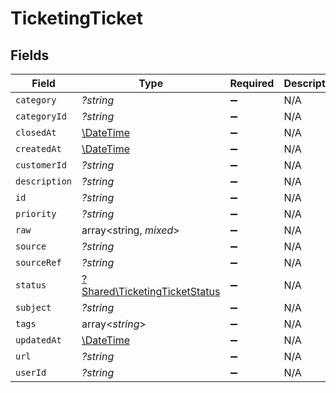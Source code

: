 # TicketingTicket


## Fields

| Field                                                                         | Type                                                                          | Required                                                                      | Description                                                                   |
| ----------------------------------------------------------------------------- | ----------------------------------------------------------------------------- | ----------------------------------------------------------------------------- | ----------------------------------------------------------------------------- |
| `category`                                                                    | *?string*                                                                     | :heavy_minus_sign:                                                            | N/A                                                                           |
| `categoryId`                                                                  | *?string*                                                                     | :heavy_minus_sign:                                                            | N/A                                                                           |
| `closedAt`                                                                    | [\DateTime](https://www.php.net/manual/en/class.datetime.php)                 | :heavy_minus_sign:                                                            | N/A                                                                           |
| `createdAt`                                                                   | [\DateTime](https://www.php.net/manual/en/class.datetime.php)                 | :heavy_minus_sign:                                                            | N/A                                                                           |
| `customerId`                                                                  | *?string*                                                                     | :heavy_minus_sign:                                                            | N/A                                                                           |
| `description`                                                                 | *?string*                                                                     | :heavy_minus_sign:                                                            | N/A                                                                           |
| `id`                                                                          | *?string*                                                                     | :heavy_minus_sign:                                                            | N/A                                                                           |
| `priority`                                                                    | *?string*                                                                     | :heavy_minus_sign:                                                            | N/A                                                                           |
| `raw`                                                                         | array<string, *mixed*>                                                        | :heavy_minus_sign:                                                            | N/A                                                                           |
| `source`                                                                      | *?string*                                                                     | :heavy_minus_sign:                                                            | N/A                                                                           |
| `sourceRef`                                                                   | *?string*                                                                     | :heavy_minus_sign:                                                            | N/A                                                                           |
| `status`                                                                      | [?Shared\TicketingTicketStatus](../../Models/Shared/TicketingTicketStatus.md) | :heavy_minus_sign:                                                            | N/A                                                                           |
| `subject`                                                                     | *?string*                                                                     | :heavy_minus_sign:                                                            | N/A                                                                           |
| `tags`                                                                        | array<*string*>                                                               | :heavy_minus_sign:                                                            | N/A                                                                           |
| `updatedAt`                                                                   | [\DateTime](https://www.php.net/manual/en/class.datetime.php)                 | :heavy_minus_sign:                                                            | N/A                                                                           |
| `url`                                                                         | *?string*                                                                     | :heavy_minus_sign:                                                            | N/A                                                                           |
| `userId`                                                                      | *?string*                                                                     | :heavy_minus_sign:                                                            | N/A                                                                           |
